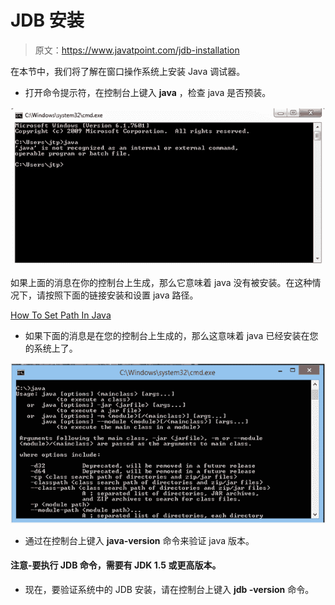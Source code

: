 # JDB 安装

> 原文：<https://www.javatpoint.com/jdb-installation>

在本节中，我们将了解在窗口操作系统上安装 Java 调试器。

*   打开命令提示符，在控制台上键入 **java** ，检查 java 是否预装。

![jdb installation](img/de65f706f07760ae609a5643fa33c1d3.png)

如果上面的消息在你的控制台上生成，那么它意味着 java 没有被安装。在这种情况下，请按照下面的链接安装和设置 java 路径。

[How To Set Path In Java](https://www.javatpoint.com/how-to-set-path-in-java)

*   如果下面的消息是在您的控制台上生成的，那么这意味着 java 已经安装在您的系统上了。

![jdb installation 1](img/25c64d29055fe402937c6f5490cb0950.png)

*   通过在控制台上键入 **java-version** 命令来验证 java 版本。

#### 注意-要执行 JDB 命令，需要有 JDK 1.5 或更高版本。

*   现在，要验证系统中的 JDB 安装，请在控制台上键入 **jdb -version** 命令。